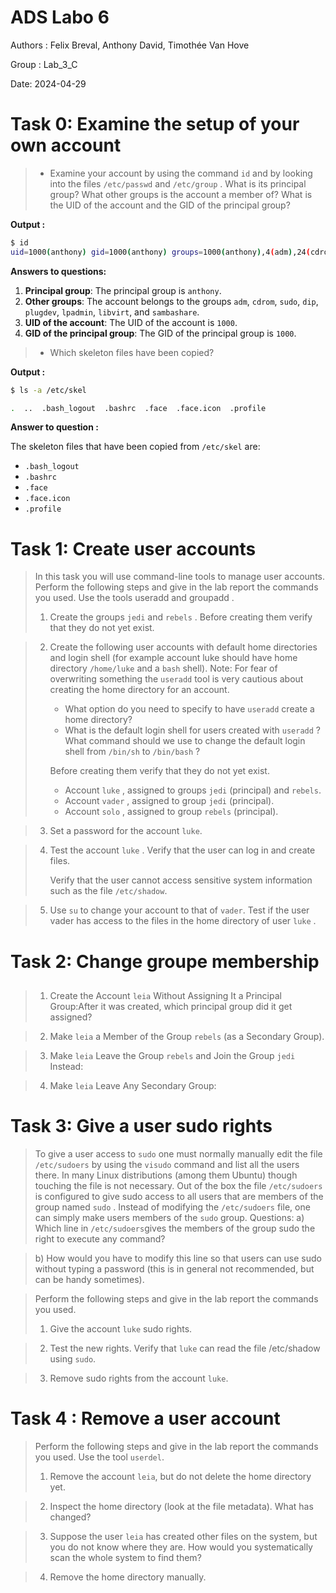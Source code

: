 # ADS Labo 6

Authors : Felix Breval, Anthony David, Timothée Van Hove

Group : Lab_3_C

Date: 2024-04-29

# Task 0: Examine the setup of your own account

> - Examine your account by using the command `id` and by looking into the files
>   `/etc/passwd` and `/etc/group` . What is its principal group? What other groups is
>   the account a member of? What is the UID of the account and the GID of the
>   principal group?

**Output :** 

```bash
$ id
uid=1000(anthony) gid=1000(anthony) groups=1000(anthony),4(adm),24(cdrom),27(sudo),30(dip),46(plugdev),114(lpadmin),125(libvirt),988(sambashare)
```

**Answers to questions:**

1. **Principal group**: The principal group is `anthony`.
2. **Other groups**: The account belongs to the groups `adm`, `cdrom`, `sudo`, `dip`, `plugdev`, `lpadmin`, `libvirt`, and `sambashare`.
3. **UID of the account**: The UID of the account is `1000`.
4. **GID of the principal group**: The GID of the principal group is `1000`.

> - Which skeleton files have been copied?

**Output :**

```bash
$ ls -a /etc/skel

.  ..  .bash_logout  .bashrc  .face  .face.icon  .profile

```

**Answer to question :**

The skeleton files that have been copied from `/etc/skel` are:

- `.bash_logout`
- `.bashrc`
- `.face`
- `.face.icon`
- `.profile`

# Task 1: Create user accounts

> In this task you will use command-line tools to manage user accounts.
> Perform the following steps and give in the lab report the commands you used. Use the
> tools useradd and groupadd .
>
> 1. Create the groups `jedi` and `rebels` . Before creating them verify that they do not yet exist.



> 2. Create the following user accounts with default home directories and login shell (for example account luke should have home directory `/home/luke` and a `bash` shell).
>    Note: For fear of overwriting something the `useradd` tool is very cautious about creating the home directory for an account.
>
>    - What option do you need to specify to have `useradd` create a home directory?
>    - What is the default login shell for users created with `useradd` ? What
>      command should we use to change the default login shell from `/bin/sh` to `/bin/bash` ?
>
>    Before creating them verify that they do not yet exist.
>
>    - Account `luke` , assigned to groups `jedi` (principal) and `rebels`.
>    - Account `vader` , assigned to group `jedi` (principal).
>    - Account `solo` , assigned to group `rebels` (principal).



> 3. Set a password for the account `luke`.



> 4. Test the account `luke` . Verify that the user can log in and create files. 
>
>    Verify that the user cannot access sensitive system information such as the file `/etc/shadow`.



> 5. Use `su` to change your account to that of `vader`. Test if the user vader has access to the files in the home directory of user `luke` .



# Task 2: Change groupe membership

## 

> 1. Create the Account `leia` Without Assigning It a Principal Group:After it was created, which principal group did it get assigned?



> 2. Make `leia` a Member of the Group `rebels` (as a Secondary Group).



> 3. Make `leia` Leave the Group `rebels` and Join the Group `jedi` Instead:



> 4. Make `leia` Leave Any Secondary Group:



# Task 3: Give a user sudo rights

> To give a user access to `sudo` one must normally manually edit the file `/etc/sudoers` by using the `visudo` command and list all the users there. In many Linux distributions (among them Ubuntu) though touching the file is not necessary. Out of the box the file `/etc/sudoers` is configured to give sudo access to all users that are members of the group named `sudo` . Instead of modifying the `/etc/sudoers` file, one can simply make users members of the `sudo` group.
> Questions:
> a) Which line in `/etc/sudoers`gives the members of the group sudo the right to execute any command?



> b) How would you have to modify this line so that users can use sudo without typing a password (this is in general not recommended, but can be handy sometimes).



> Perform the following steps and give in the lab report the commands you used.
>
> 1. Give the account `luke` sudo rights.



> 2. Test the new rights. Verify that `luke` can read the file /etc/shadow using `sudo`.



> 3. Remove sudo rights from the account `luke`.





# Task 4 : Remove a user account

> Perform the following steps and give in the lab report the commands you used. Use the
> tool `userdel`.
>
> 1. Remove the account `leia`, but do not delete the home directory yet.



> 2. Inspect the home directory (look at the file metadata). What has changed?



> 3. Suppose the user `leia` has created other files on the system, but you do not
>    know where they are. How would you systematically scan the whole system to find
>    them?



> 4. Remove the home directory manually.



